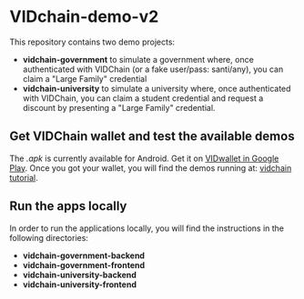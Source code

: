 # VIDchain-demo-v2

This repository contains two demo projects:

 - **vidchain-government** to simulate a government where, once authenticated with VIDChain (or a fake user/pass: santi/any), you can claim a "Large Family" credential
 - **vidchain-university** to simulate a university where, once authenticated with VIDChain, you can claim a student credential and request a discount by presenting a "Large Family" credential.

## Get VIDChain wallet and test the available demos

The _.apk_ is currently available for Android. Get it on [VIDwallet in Google Play](https://play.google.com/store/apps/details?id=com.validatedid.wallet). Once you got your wallet, you will find the demos running at: [vidchain tutorial](https://try.vidchain.net/demo/tutorial).


## Run the apps locally

In order to run the applications locally, you will find the instructions in the following directories:

- **vidchain-government-backend**
- **vidchain-government-frontend**
- **vidchain-university-backend**
- **vidchain-university-frontend**